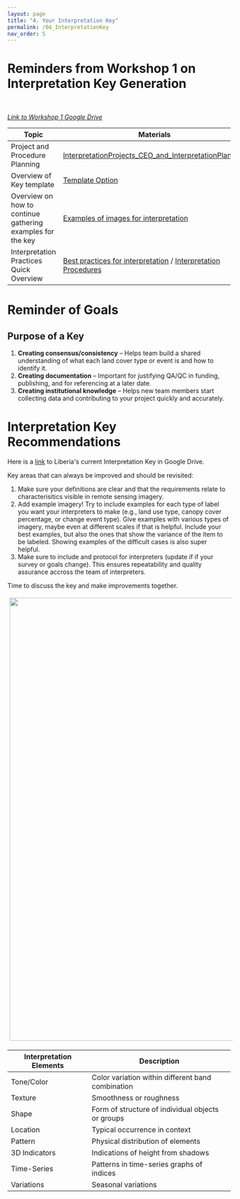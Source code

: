 ```yaml
---
layout: page
title: "4. Your Interpretation Key"
permalink: /04_InterpretationKey
nav_order: 5
---
```


# Reminders from Workshop 1 on Interpretation Key Generation

<br />

[*Link to Workshop 1 Google Drive*](https://drive.google.com/drive/folders/1G9PdSQWQzkpUaXD0BISQ-NT9mfd1l7vM?usp=sharing)


| **Topic** | **Materials** |
|---|---|
| Project and Procedure Planning | [InterpretationProjects_CEO_and_InterpretationPlanning](https://docs.google.com/presentation/d/1B3UEeHB9tPPmkhozLUVLoM6L_SaCyRsOpH6MvLdO5WM/edit?usp=drive_link) |
| Overview of Key template | [Template Option](https://docs.google.com/document/d/1NtC8SD27o-6qHWA--XFO11_fMT2WUzRG-s7Kpnvhr-c/edit?usp=sharing) |
| Overview on how to continue gathering examples for the key | [Examples of images for interpretation](https://docs.google.com/presentation/d/1-i7fFr6rzjbcj8r4lAcYCOw54IEiVik-1psdN8-Iw_Y/edit?usp=drive_link) |
| Interpretation Practices Quick Overview | [Best practices for interpretation](https://docs.google.com/presentation/d/1c1qLd8eFGWZMoXAn3chOi0h0VlidBnnHKF7Wy1DSQaU/edit?usp=drive_link) / [Interpretation Procedures](https://docs.google.com/document/d/11FwTS1ov9nhVtcYmq3gLTfupqaMnjYGIDafK5ZomPAY/edit?usp=drive_link) |


# Reminder of Goals

## Purpose of a Key
1. **Creating consensus/consistency** – Helps team build a shared understanding of what each land cover type or event is and how to identify it. 
2. **Creating documentation** – Important for justifying QA/QC in funding, publishing, and for referencing at a later date.
3. **Creating institutional knowledge** – Helps new team members start collecting data and contributing to your project quickly and accurately.

# Interpretation Key Recommendations
Here is a [link](https://drive.google.com/drive/folders/15wtjNl-YhMMw3111k0K6nYmySClJ8LtD?usp=sharing) to Liberia's current Interpretation Key in Google Drive. 

Key areas that can always be improved and should be revisited:
1. Make sure your definitions are clear and that the requirements relate to characterisitics visible in remote sensing imagery.
2. Add example imagery! Try to include examples for each type of label you want your interpreters to make (e.g., land use type, canopy cover percentage, or change event type). Give examples with various types of imagery, maybe even at different scales if that is helpful. Include your best examples, but also the ones that show the variance of the item to be labeled. Showing examples of the difficult cases is also super helpful. 
3. Make sure to include and protocol for interpreters (update if if your survey or goals change). This ensures repeatability and quality assurance accross the team of interpreters.

Time to discuss the key and make improvements together.

<img align="center" src="../images/ceo/LC_example_interpretationkey_improvements.png" hspace="5" vspace="5" width="1000">

| **Interpretation Elements** | **Description** |
|---|---|
| Tone/Color | Color variation within different band combination |
| Texture | Smoothness or roughness |
| Shape | Form of structure of individual objects or groups |
| Location | Typical occurrence in context |
| Pattern | Physical distribution of elements |
| 3D Indicators | Indications of height from shadows |
| Time-Series  | Patterns in time-series graphs of indices |
| Variations | Seasonal variations |